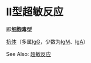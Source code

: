 # II型超敏反应

即**细胞毒型**

[抗体](抗体.md)（多属[IgG](IgG.md)，少数为[IgM](IgM.md)、[IgA](IgA.md)）

See Also: [超敏反应](超敏反应.md)
